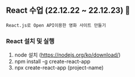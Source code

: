 ## React 수업 (22.12.22 ~ 22.12.23) 👼

    React.js로 Open API이용한 영화 사이트 만들기

### React 설치 및 실행

1. node 설치 (https://nodejs.org/ko/download/)
2. npm install -g create-react-app
3. npx create-react-app (project-name)
